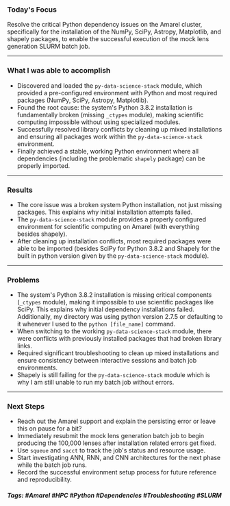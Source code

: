 ### Today's Focus

Resolve the critical Python dependency issues on the Amarel cluster, specifically for the installation of the NumPy, SciPy, Astropy, Matplotlib, and shapely packages, to enable the successful execution of the mock lens generation SLURM batch job.
***
### What I was able to accomplish
- Discovered and loaded the `py-data-science-stack` module, which provided a pre-configured environment with Python and most required packages (NumPy, SciPy, Astropy, Matplotlib).
- Found the root cause: the system's Python 3.8.2 installation is fundamentally broken (missing `_ctypes` module), making scientific computing impossible without using specialized modules.
- Successfully resolved library conflicts by cleaning up mixed installations and ensuring all packages work within the `py-data-science-stack` environment.
- Finally achieved a stable, working Python environment where all dependencies (including the problematic `shapely` package) can be properly imported.
***
### Results

- The core issue was a broken system Python installation, not just missing packages. This explains why initial installation attempts failed.
- The `py-data-science-stack` module provides a properly configured environment for scientific computing on Amarel (with everything besides shapely).
- After cleaning up installation conflicts, most required packages were able to be imported (besides SciPy for Python 3.8.2 and Shapely for the built in python version given by the `py-data-science-stack` module).
***
### Problems

- The system's Python 3.8.2 installation is missing critical components (`_ctypes` module), making it impossible to use scientific packages like SciPy. This explains why initial dependency installations failed. Additionally, my directory was using python version 2.7.5 or defaulting to it whenever I used to the `python [file_name]` command. 
- When switching to the working `py-data-science-stack` module, there were conflicts with previously installed packages that had broken library links.
- Required significant troubleshooting to clean up mixed installations and ensure consistency between interactive sessions and batch job environments.
- Shapely is still failing for the `py-data-science-stack` module which is why I am still unable to run my batch job without errors.
***
### Next Steps

- Reach out the Amarel support and explain the persisting error or leave this on pause for a bit?
- Immediately resubmit the mock lens generation batch job to begin producing the 100,000 lenses after installation related errors get fixed.
- Use `squeue` and `sacct` to track the job's status and resource usage.
- Start investigating ANN, RNN, and CNN architectures for the next phase while the batch job runs.
- Record the successful environment setup process for future reference and reproducibility.
##### Tags: #Amarel #HPC #Python #Dependencies #Troubleshooting #SLURM




